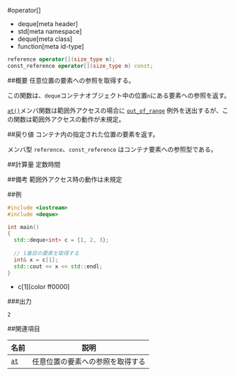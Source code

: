 #operator[]
* deque[meta header]
* std[meta namespace]
* deque[meta class]
* function[meta id-type]

```cpp
reference operator[](size_type n);
const_reference operator[](size_type n) const;
```

##概要
任意位置の要素への参照を取得する。

この関数は、`deque`コンテナオブジェクト中の位置`n`にある要素への参照を返す。

[`at()`](./at.md)メンバ関数は範囲外アクセスの場合に [`out_of_range`](/reference/stdexcept.md) 例外を送出するが、この関数は範囲外アクセスの動作が未規定。


##戻り値
コンテナ内の指定された位置の要素を返す。

メンバ型 `reference`、`const_reference` はコンテナ要素への参照型である。


##計算量
定数時間


##備考
範囲外アクセス時の動作は未規定


##例
```cpp
#include <iostream>
#include <deque>

int main()
{
  std::deque<int> c = {1, 2, 3};
 
  // 1番目の要素を取得する
  int& x = c[1];
  std::cout << x << std::endl;
}
```
* c[1][color ff0000]

###出力
```
2
```

##関連項目

| 名前 | 説明 |
|-----------------|----------------------------------|
| [`at`](./at.md) | 任意位置の要素への参照を取得する |


